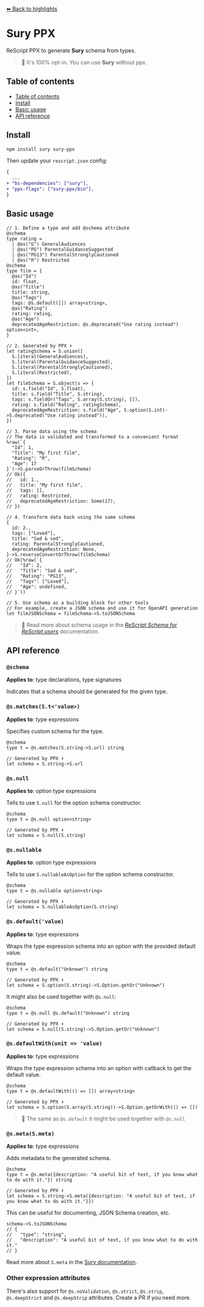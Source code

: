[⬅ Back to highlights](/README.md)

# Sury PPX

ReScript PPX to generate **Sury** schema from types.

> 🧠 It's 100% opt-in. You can use **Sury** without ppx.

## Table of contents

- [Table of contents](#table-of-contents)
- [Install](#install)
- [Basic usage](#basic-usage)
- [API reference](#api-reference)

## Install

```sh
npm install sury sury-ppx
```

Then update your `rescript.json` config:

```diff
{
  ...
+ "bs-dependencies": ["sury"],
+ "ppx-flags": ["sury-ppx/bin"],
}
```

## Basic usage

```rescript
// 1. Define a type and add @schema attribute
@schema
type rating =
  | @as("G") GeneralAudiences
  | @as("PG") ParentalGuidanceSuggested
  | @as("PG13") ParentalStronglyCautioned
  | @as("R") Restricted
@schema
type film = {
  @as("Id")
  id: float,
  @as("Title")
  title: string,
  @as("Tags")
  tags: @s.default([]) array<string>,
  @as("Rating")
  rating: rating,
  @as("Age")
  deprecatedAgeRestriction: @s.deprecated("Use rating instead") option<int>,
}

// 2. Generated by PPX ⬇️
let ratingSchema = S.union([
  S.literal(GeneralAudiences),
  S.literal(ParentalGuidanceSuggested),
  S.literal(ParentalStronglyCautioned),
  S.literal(Restricted),
])
let filmSchema = S.object(s => {
  id: s.field("Id", S.float),
  title: s.field("Title", S.string),
  tags: s.fieldOr("Tags", S.array(S.string), []),
  rating: s.field("Rating", ratingSchema),
  deprecatedAgeRestriction: s.field("Age", S.option(S.int)->S.deprecated("Use rating instead")),
})

// 3. Parse data using the schema
// The data is validated and transformed to a convenient format
%raw(`{
  "Id": 1,
  "Title": "My first film",
  "Rating": "R",
  "Age": 17
}`)->S.parseOrThrow(filmSchema)
// Ok({
//   id: 1.,
//   title: "My first film",
//   tags: [],
//   rating: Restricted,
//   deprecatedAgeRestriction: Some(17),
// })

// 4. Transform data back using the same schema
{
  id: 2.,
  tags: ["Loved"],
  title: "Sad & sed",
  rating: ParentalStronglyCautioned,
  deprecatedAgeRestriction: None,
}->S.reverseConvertOrThrow(filmSchema)
// Ok(%raw(`{
//   "Id": 2,
//   "Title": "Sad & sed",
//   "Rating": "PG13",
//   "Tags": ["Loved"],
//   "Age": undefined,
// }`))

// 5. Use schema as a building block for other tools
// For example, create a JSON schema and use it for OpenAPI generation
let filmJSONSchema = filmSchema->S.toJSONSchema
```

> 🧠 Read more about schema usage in the _[ReScript Schema for ReScript users](/docs/rescript-usage.md)_ documentation.

## API reference

### `@schema`

**Applies to**: type declarations, type signatures

Indicates that a schema should be generated for the given type.

### `@s.matches(S.t<'value>)`

**Applies to**: type expressions

Specifies custom schema for the type.

```rescript
@schema
type t = @s.matches(S.string->S.url) string

// Generated by PPX ⬇️
let schema = S.string->S.url
```

### `@s.null`

**Applies to**: option type expressions

Tells to use `S.null` for the option schema constructor.

```rescript
@schema
type t = @s.null option<string>

// Generated by PPX ⬇️
let schema = S.null(S.string)
```

### `@s.nullable`

**Applies to**: option type expressions

Tells to use `S.nullableAsOption` for the option schema constructor.

```rescript
@schema
type t = @s.nullable option<string>

// Generated by PPX ⬇️
let schema = S.nullableAsOption(S.string)
```

### `@s.default('value)`

**Applies to**: type expressions

Wraps the type expression schema into an option with the provided default value.

```rescript
@schema
type t = @s.default("Unknown") string

// Generated by PPX ⬇️
let schema = S.option(S.string)->S.Option.getOr("Unknown")
```

It might also be used together with `@s.null`:

```rescript
@schema
type t = @s.null @s.default("Unknown") string

// Generated by PPX ⬇️
let schema = S.null(S.string)->S.Option.getOr("Unknown")
```

### `@s.defaultWith(unit => 'value)`

**Applies to**: type expressions

Wraps the type expression schema into an option with callback to get the default value.

```rescript
@schema
type t = @s.defaultWith(() => []) array<string>

// Generated by PPX ⬇️
let schema = S.option(S.array(S.string))->S.Option.getOrWith(() => [])
```

> 🧠 The same as `@s.default` it might be used together with `@s.null`

### `@s.meta(S.meta)`

**Applies to**: type expressions

Adds metadata to the generated schema.

```rescript
@schema
type t = @s.meta({description: "A useful bit of text, if you know what to do with it."}) string

// Generated by PPX ⬇️
let schema = S.string->S.meta({description: "A useful bit of text, if you know what to do with it."}})
```

This can be useful for documenting, JSON Schema creation, etc.

```rescript
schema->S.toJSONSchema
// {
//   "type": "string",
//   "description": "A useful bit of text, if you know what to do with it."
// }
```

Read more about `S.meta` in the [Sury documentation](../../docs/js-usage.md#meta).

### Other expression attributes

There's also support for `@s.noValidation`, `@s.strict`, `@s.strip`, `@s.deepStrict` and `@s.deepStrip` attributes. Create a PR if you need more.
